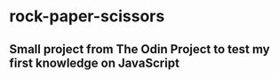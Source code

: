 # rock-paper-scissors

## Small project from The Odin Project to test my first knowledge on JavaScript
